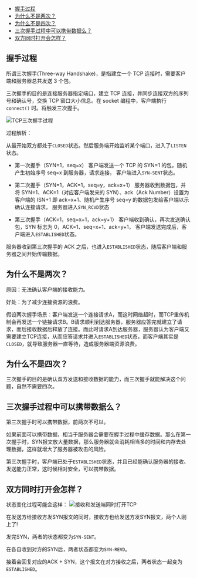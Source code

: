 <!-- TOC -->

- [握手过程](#握手过程)
- [为什么不是两次？](#为什么不是两次)
- [为什么不是四次？](#为什么不是四次)
- [三次握手过程中可以携带数据么？](#三次握手过程中可以携带数据么)
- [双方同时打开会怎样？](#双方同时打开会怎样)

<!-- /TOC -->

## 握手过程

所谓三次握手(Three-way Handshake)，是指建立一个 TCP 连接时，需要客户端和服务器总共发送 3 个包。

三次握手的目的是连接服务器指定端口，建立 TCP 连接，并同步连接双方的序列号和确认号，交换 TCP 窗口大小信息。在 socket 编程中，客户端执行 `connect()` 时。将触发三次握手。

![TCP三次握手过程](http://ww1.sinaimg.cn/large/68307314gy1gfdy9esugvj20sb0mwwfg.jpg)

过程解析：

从最开始双方都处于`CLOSED`状态。然后服务端开始监听某个端口，进入了`LISTEN`状态。

- 第一次握手（SYN=1，seq=x）
  客户端发送一个 TCP 的 SYN=1 的包，随机产生初始序号 seq=x 到服务器，请求连接，
  客户端进入`SYN-SENT`状态。

- 第二次握手（SYN=1，ACK=1，seq=y，ack=x+1）
  服务器收到数据包，并将 SYN=1、ACK=1（对应客户端发来的 SYN）、ack（Ack Number）设置为客户端的 ISN+1 即 ack=x+1、随机产生序号 seq=y 的数据包发给客户端以示确认连接请求，
  服务器进入`SYN_RCVD`状态

- 第三次握手（ACK=1，seq=x+1，ack=y+1）
  客户端收到确认，再次发送确认包，SYN 标志为 0，ACK=1、seq=x+1、ack=y+1，
  客户端发送完成后，客户端进入`ESTABLISHED`状态。

服务器收到第三次握手的 ACK 之后，也进入`ESTABLISHED`状态，随后客户端和服务器之间开始传输数据。

## 为什么不是两次？
原因：无法确认客户端的接收能力。

好处：为了减少连接资源的浪费。

假设两次握手场景：客户端发送一个连接请求A，而这时网络超时，而TCP重传机制会再发送一个链接请求B。B请求顺利到达服务器，服务器应答完就建立了请求，而后接收数据后释放了连接。而此时请求A到达服务器，服务器认为客户端又需要建立TCP连接，从而应答请求并进入`ESTABLISHED`状态，而客户端其实是`CLOSED`，就导致服务器一直等待，造成服务器端资源浪费。


## 为什么不是四次？
三次握手的目的是确认双方发送和接收数据的能力，而三次握手就能解决这个问题，自然不需要四次。

## 三次握手过程中可以携带数据么？
第三次握手时可以携带数据，前两次不可以。

如果前面可以携带数据，相当于服务器会需要在握手过程中缓存数据。那么在第一次握手时，SYN报文放大量数据，那么服务器就会消耗相当多的时间和内存去处理数据，这样就增大了服务器被攻击的风险。

第三次握手时，客户端已处于`ESTABLISHED`状态，并且已经能确认服务器的接收、发送能力正常，这时候相对安全，可以携带数据。


## 双方同时打开会怎样？

状态变化过程可能会这样：
![接收和发送端同时打开TCP](http://ww1.sinaimg.cn/large/68307314gy1gg12sx8zxaj20ja0gumy4.jpg)

在发送方给接收方发SYN报文的同时，接收方也给发送方发SYN报文，两个人刚上了!

发完SYN，两者的状态都变为`SYN-SENT`。

在各自收到对方的SYN后，两者状态都变为`SYN-REVD`。

接着会回复对应的ACK + SYN，这个报文在对方接收之后，两者状态一起变为`ESTABLISHED`。